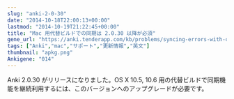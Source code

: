 ```yaml
---
slug: "anki-2-0-30"
date: "2014-10-18T22:00:13+00:00"
lastmod: "2014-10-19T21:22:45+00:00"
title: "Mac 用代替ビルドでの同期は 2.0.30 以降が必須"
gene_url: "https://anki.tenderapp.com/kb/problems/syncing-errors-with-older-macs"
tags: ["Anki","mac","サポート","更新情報","英文"]
thumbnail: "apkg.png"
Ankigene: "014"
---
```

Anki 2.0.30 がリリースになりました。OS X 10.5, 10.6 用の代替ビルドで同期機能を継続利用するには、このバージョンへのアップグレードが必要です。


